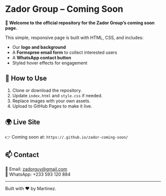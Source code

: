 # Zador Group – Coming Soon

🚀 **Welcome to the official repository for the Zador Group’s coming soon page.**

This simple, responsive page is built with HTML, CSS, and includes:
- Our **logo and background**
- A **Formspree email form** to collect interested users
- A **WhatsApp contact button**
- Styled hover effects for engagement

## 🔧 How to Use

1. Clone or download the repository.
2. Update `index.html` and `style.css` if needed.
3. Replace images with your own assets.
4. Upload to GitHub Pages to make it live.

## 🌍 Live Site

👉 Coming soon at: `https://.github.io/zador-coming-soon/`

## 📫 Contact

📧 Email: zadorguy@gmail.com  
💬 WhatsApp: +233 593 120 884

---

Built with ❤️ by Martinez.
